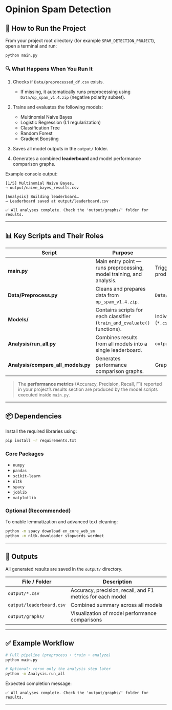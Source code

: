 # Opinion Spam Detection 

## 🚀 How to Run the Project

From your project root directory (for example `SPAM_DETECTION_PROJECT`), open a terminal and run:

```bash
python main.py
```

### 🔍 What Happens When You Run It

1. Checks if `Data/preprocessed_df.csv` exists.

   * If missing, it automatically runs preprocessing using `Data/op_spam_v1.4.zip` (negative polarity subset).
2. Trains and evaluates the following models:

   * Multinomial Naive Bayes
   * Logistic Regression (L1 regularization)
   * Classification Tree
   * Random Forest
   * Gradient Boosting
3. Saves all model outputs in the `output/` folder.
4. Generates a combined **leaderboard** and model performance comparison graphs.

Example console output:

```
[1/5] Multinomial Naive Bayes…
→ output/naive_bayes_results.csv

[Analysis] Building leaderboard…
→ Leaderboard saved at output/leaderboard.csv

✅ All analyses complete. Check the 'output/graphs/' folder for results.
```

---

## 📊 Key Scripts and Their Roles

| Script                             | Purpose                                                                  | Output                                         |
| ---------------------------------- | ------------------------------------------------------------------------ | ---------------------------------------------- |
| **main.py**                        | Main entry point — runs preprocessing, model training, and analysis.     | Triggers all models and produces final outputs |
| **Data/Preprocess.py**             | Cleans and prepares data from `op_spam_v1.4.zip`.                        | `Data/preprocessed_df.csv`                     |
| **Models/**                        | Contains scripts for each classifier (`train_and_evaluate()` functions). | Individual model results (`*.csv`)             |
| **Analysis/run_all.py**            | Combines results from all models into a single leaderboard.              | `output/leaderboard.csv`                       |
| **Analysis/compare_all_models.py** | Generates performance comparison graphs.                                 | Graphs in `output/graphs/`                     |

> The **performance metrics** (Accuracy, Precision, Recall, F1) reported in your project’s results section are produced by the model scripts executed inside `main.py`.

---

## 📦 Dependencies

Install the required libraries using:

```bash
pip install -r requirements.txt
```

### Core Packages

* `numpy`
* `pandas`
* `scikit-learn`
* `nltk`
* `spacy`
* `joblib`
* `matplotlib`

### Optional (Recommended)

To enable lemmatization and advanced text cleaning:

```bash
python -m spacy download en_core_web_sm
python -m nltk.downloader stopwords wordnet
```

---

## 📁 Outputs

All generated results are saved in the `output/` directory.

| File / Folder            | Description                                                |
| ------------------------ | ---------------------------------------------------------- |
| `output/*.csv`           | Accuracy, precision, recall, and F1 metrics for each model |
| `output/leaderboard.csv` | Combined summary across all models                         |
| `output/graphs/`         | Visualization of model performance comparisons             |

---

## ✅ Example Workflow

```bash
# Full pipeline (preprocess + train + analyze)
python main.py

# Optional: rerun only the analysis step later
python -m Analysis.run_all
```

Expected completion message:

```
✅ All analyses complete. Check the 'output/graphs/' folder for results.
```

---


